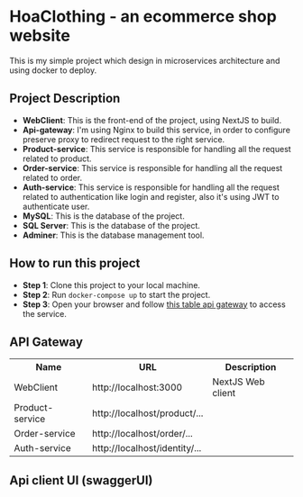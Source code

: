 <h1 class="heading">
 HoaClothing - an ecommerce shop website
</h1>
<div class="title">
    <p>
    This is my simple project which design in microservices architecture and using docker to deploy.
    </p>
</div>

<h2>Project Description</h2>
<ul>
  <li>
      <b>WebClient</b>: This is the front-end of the project, using NextJS to build.
  </li>
  <li>
      <b>Api-gateway</b>: I'm using Nginx to build this service, in order to configure preserve proxy to redirect request to the right service.
  </li>
  <li>
      <b>Product-service</b>: This service is responsible for handling all the request related to product.
  <li>
      <b>Order-service</b>: This service is responsible for handling all the request related to order.
  </li>
  <li>
      <b>Auth-service</b>: This service is responsible for handling all the request related to authentication like login and register, also it's using JWT to authenticate user.
  </li>
  <li>
      <b>MySQL</b>: This is the database of the project.
  </li>
  <li>
      <b>SQL Server</b>: This is the database of the project.
  </li>
  <li>
      <b>Adminer</b>: This is the database management tool.
  </li>
  <!-- i will update this later -->
</ul>

<h2>How to run this project</h2>
<ul>
  <li>
      <b>Step 1</b>: Clone this project to your local machine.
  </li>
  <li>
      <b>Step 2</b>: Run <code>docker-compose up</code> to start the project.
  </li>
  <li>
      <b>Step 3</b>: Open your browser and follow <a href="#api-gateway">this table api gateway</a> to access the service.
  </li>
</ul>

<h2>
  <a name="api-gateway">API Gateway</a>
</h2>

<table class="api-table">
  <tr>
    <th>Name</th>
    <th>URL</th>
    <th>Description</th>
  </tr>
  <tr>
    <td>WebClient</td>
    <td>http://localhost:3000</td>
    <td>NextJS Web client</td>
  </tr>
  <tr>
    <td>Product-service</td>
    <td>http://localhost/product/...</td>
  </tr>
  <tr>
    <td>Order-service</td>
    <td>http://localhost/order/...</td>
  </tr>
  <tr>
    <td>Auth-service</td>
    <td>http://localhost/identity/...</td>
  </tr>
</table>

<h2>
  Api client UI (swaggerUI)
</h2>
<!-- <img src="https://i.pinimg.com/originals/8b/ac/c2/8bacc2e952a31bc5fe999e3a4166be93.jpg" alt="anh"/> -->
